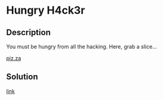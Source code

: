# Hungry H4ck3r

## Description

You must be hungry from all the hacking. Here, grab a slice...

[piz.za](materials/piz.za)

## Solution

[link](solution/README.md)
